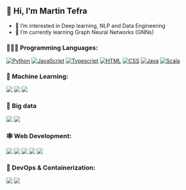 ## 👋 Hi, I’m Martin Tefra
- 👀 I’m interested in Deep learning, NLP and Data Engineering
- 🌱 I’m currently learning Graph Neural Networks (GNNs)


### 👨🏼‍💻 Programming Languages:

<p>
  <a href="https://github.com/search?q=user%3ADenverCoder1+language%3Apython"><img alt="Python" src="https://img.shields.io/badge/Python-14354C.svg?logo=python&logoColor=white"></a>
    <a href="https://github.com/search?q=user%3ADenverCoder1+language%3Ajavascript"><img alt="JavaScript" src="https://img.shields.io/badge/JavaScript-F7DF1E.svg?logo=javascript&logoColor=white"></a>
    <a href="https://github.com/search?q=user%3ADenverCoder1+language%typescript"><img alt="Typescript" src="https://img.shields.io/badge/TypeScript-3178C6?logo=TypeScript&logoColor=white"></a>
    <a href="https://github.com/search?q=user%3ADenverCoder1+language%3Ahtml"><img alt="HTML" src="https://img.shields.io/badge/HTML-E34F26.svg?logo=html5&logoColor=white"></a>
    <a href="https://github.com/search?q=user%3ADenverCoder1+language%3Acss"><img alt="CSS" src="https://img.shields.io/badge/CSS-1572B6.svg?logo=css3&logoColor=white"></a>
    <a href="https://github.com/search?q=user%3ADenverCoder1+language%3Ascala"><img alt="Java" src="https://img.shields.io/badge/Java-ED8B00.svg?logo=Java&logoColor=white"></a>
    <a href="https://github.com/search?q=user%3ADenverCoder1+language%3Ascala"><img alt="Scala" src="https://img.shields.io/badge/scala-%23DC322F.svg?logo=scala&logoColor=white"></a>
</p>

### 🚂 Machine Learning:
<p>
  <a href="https://github.com/search?q=user%3ADenverCoder1+language%3Anumpy"><img src="https://img.shields.io/badge/numpy-%23013243.svg?logo=numpy&logoColor=white"></a>
  <a href="https://github.com/search?q=user%3ADenverCoder1+language%3Apandas"><img src="https://img.shields.io/badge/pandas-%23150458.svg?logo=pandas&logoColor=white"/></a>
  <a href="https://github.com/search?q=user%3ADenverCoder1+language%3Apytorch"><img src="https://img.shields.io/badge/PyTorch-%23EE4C2C.svg?logo=PyTorch&logoColor=white"/></a>
</p>

### 🦍 Big data
<p>
  <a href="https://github.com/search?q=user%3ADenverCoder1+language%3Akafka"><img src="https://img.shields.io/badge/Apache%20Kafka-000?logo=apachekafka"/></a>
  <a href="https://github.com/search?q=user%3ADenverCoder1+language%3Aspark"><img src="https://img.shields.io/badge/Apache%20Spark-FDEE21?logo=apachespark&logoColor=black"/></a>
</p>

### 🕸️ Web Development:
<p>
  <a href="https://github.com/search?q=user%3ADenverCoder1+language%3AReact"><img src="https://img.shields.io/badge/react-%2320232a.svg?logo=react&logoColor=%2361DAFB"/></a>
  <a href="https://github.com/search?q=user%3ADenverCoder1+language%3AReact_Native"><img src="https://img.shields.io/badge/react_native-%2320232a.svg?logo=react&logoColor=%2361DAFB"/></a>
  <a href="https://github.com/search?q=user%3ADenverCoder1+language%3ARedux"><img src="https://img.shields.io/badge/redux-%23593d88.svg?logo=redux&logoColor=white"/></a>
  <a href="https://github.com/search?q=user%3ADenverCoder1+language%3AGraphQL"><img src="https://img.shields.io/badge/-GraphQL-E10098?logo=graphql&logoColor=white"/></a>
  <a href="https://github.com/search?q=user%3ADenverCoder1+language%3ANodeJS"><img src="https://img.shields.io/badge/node.js-6DA55F?logo=node.js&logoColor=white"/></a>
</p>

### 🚣 DevOps & Containerization:
<p>
  <a href="https://github.com/search?q=user%3ADenverCoder1+language%3ADocker"><img src="https://img.shields.io/badge/docker-%230db7ed.svg?logo=docker&logoColor=white"/></a>
  <a href="https://github.com/search?q=user%3ADenverCoder1+language%3AK8s"><img src="https://img.shields.io/badge/kubernetes-%23326ce5.svg?logo=kubernetes&logoColor=white"/></a>
</p>

